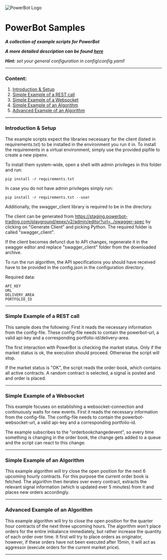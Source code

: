 ![PowerBot Logo](https://www.powerbot-trading.com/wp-content/uploads/2018/03/PowerBot_Weblogo.png "PowerBot")
# **PowerBot Samples**
 ***A collection of example scripts for PowerBot***
 
***A more detailed description can be found [here](https://github.com/powerbot-trading/powerbot_samples_python/wiki)***

***Hint:*** *set your general configuration in config\config.yaml!*
***
### Content:
1. [Introduction & Setup](#introduction--setup)
2. [Simple Example of a REST call](#simple-example-of-a-rest-call)
3. [Simple Example of a Websocket](#simple-example-of-a-websocket)
4. [Simple Example of an Algorithm](#simple-example-of-an-algorithm)
5. [Advanced Example of an Algorithm](#advanced-example-of-an-algorithm)
***
### Introduction & Setup
The example scripts expect the libraries necessary for the client (listed in requirements.txt) to be installed in the environment you run it in.
To install the requirements in a virtual environment, simply use the provided pipfile to create a new pipenv.

To install them system-wide, open a shell with admin privileges in this folder and run:

	pip install -r requirements.txt

In case you do not have admin privileges simply run:

	pip install -r requirements.txt --user

Additionally, the swagger_client library is required to be in the directory. 

The client can be generated from https://staging.powerbot-trading.com/playground/epex/v2/admin/editor?url=../swagger-spec
by clicking on "Generate Client" and picking Python. The required folder is called "swagger_client".

If the client becomes defunct due to API changes, regenerate it in the swagger editor
and replace "swagger_client" folder from the downloaded archive.

To run the run algorithm, the API specifications you should have received have to be provided in the config.json in the configuration directory.

Required data:

	API_KEY
	URL
	DELIVERY_AREA
	PORTFOLIO_ID
***
### Simple Example of a REST call
This sample does the following:
First it reads the necessary information from the config-file. These config-file needs to contain the powerbot-url, a 
valid api-key and a corresponding portfolio-id/delivery-area.

The first interaction with PowerBot is checking the market status. Only if the market status is ok, the execution should
proceed. Otherwise the script will stop. 

If the market status is "OK", the script reads the order-book, which contains all active contracts. A random contract is
selected, a signal is posted and and order is placed.  
***
### Simple Example of a Websocket
This example focuses on establishing a websocket-connection and continuously waits for new events. 
First it reads the necessary information from the config-file. The config-file needs to contain the 
powerbot-websocket-url, a valid api-key and a corresponding portfolio-id.

The example subscribes to the "orderbookchangedevent", so every time something is changing in the order book, the 
change gets added to a queue and the script can react to this change.
***
### Simple Example of an Algorithm
This example algorithm will try close the open position for the next 6 upcoming hourly contracts.
For this purpose the current order book is fetched. The algorithm then iterates over every contract,
extracts the relevant signal information (which is updated ever 5 minutes) from it and places new orders
accordingly.
***
### Advanced Example of an Algorithm
This example algorithm will try to close the open position for the quarter hour contracts of the next
three upcoming hours. The algorithm won't place orders for the entire imbalance immediately, but rather
increase the quantity of each order over time. It first will try to place orders as originator, however,
if these orders have not been executed after 15min, it will act as aggressor (execute orders for the
current market price).
***